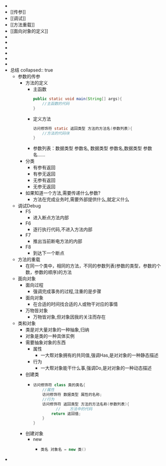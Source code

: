 -
- [[传参]]
- [[调试]]
- [[方法重载]]
- [[面向对象的定义]]
-
-
-
-
-
-
- 总结
  collapsed:: true
	- 参数的传参
		- 方法的定义
			- 主函数
			  ```java
			  public static void main(String[] args){
			      //主函数的代码
			  }
			  ```
			- 定义方法
			  ```java
			  访问修饰符 static 返回类型 方法的方法名(参数列表){
			      //方法的代码块
			  }
			  ```
			- 参数列表：数据类型 参数名, 数据类型 参数名,数据类型 参数名……
		- 分类
			- 有参有返回
			- 有参无返回
			- 无参有返回
			- 无参无返回
		- 如果知道一个方法,需要传递什么参数?
			- 方法在完成业务时,需要外部提供什么,就定义什么
	- 调试Debug
		- F5
			- 进入断点方法内部
		- F6
			- 逐行执行代码,不进入方法内部
		- F7
			- 推出当前断电方法的内部
		- F8
			- 到达下一个断点
	- 方法的重载
		- 在同一个类中，相同的方法，不同的参数列表(参数的类型，参数的个数，参数的顺序)的方法
	- 面向对象
		- 面向过程
			- 强调完成事务的过程,注重的是步骤
		- 面向对象
			- 在合适的时间找合适的人或物干对应的事情
		- 万物皆对象
			- 万物皆对象,但对象因我的关注而存在
	- 类和对象
		- 类是对大量对象的一种抽象,归纳
		- 对象是类的一种具体实例
		- 需要抽象对象的东西
			- 属性
				- 一大帮对象拥有的共同值,强调Has,是对对象的一种静态描述
			- 行为
				- 一大帮对象能干什么事,强调Do,是对对象的一种动态描述
		- 创建类
			- ```java
			  访问修饰符 class 类的类名{
			      //属性
			      访问修饰符 数据类型 属性的名称;
			      //行为
			      访问修饰符 返回类型 方法的方法名称(参数列表){
			            //    方法中的代码
			          return 返回值;
			      }
			  }
			  ```
		- 创建对象
			- new
				- ```java
				  类名 对象名 = new 类()
				  ```
-
